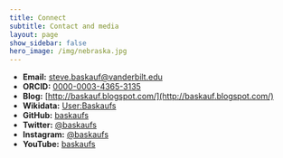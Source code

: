 ```yaml
---
title: Connect
subtitle: Contact and media
layout: page
show_sidebar: false
hero_image: /img/nebraska.jpg
---
```


- **Email:** [steve.baskauf@vanderbilt.edu](mailto:steve.baskauf@vanderbilt.edu)
- **ORCID:** [0000-0003-4365-3135](https://orcid.org/0000-0003-4365-3135)
- **Blog:** [http://baskauf.blogspot.com/](http://baskauf.blogspot.com/)
- **Wikidata:** [User:Baskaufs](https://www.wikidata.org/wiki/User:Baskaufs)
- **GitHub:** [baskaufs](https://github.com/baskaufs/)
- **Twitter:** [@baskaufs](https://twitter.com/baskaufs)
- **Instagram:** [@baskaufs](https://www.instagram.com/baskaufs/)
- **YouTube:** [baskaufs](https://www.youtube.com/user/baskaufs/videos)
